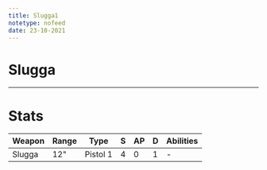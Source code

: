 ```yaml
---
title: Slugga1
notetype: nofeed
date: 23-10-2021
---
```


# Slugga

---

# Stats

| Weapon | Range | Type     | S   | AP  | D   | Abilities |
| ------ | ----- | -------- | --- | --- | --- | --------- |
| Slugga | 12"   | Pistol 1 | 4   | 0   | 1   | -         |